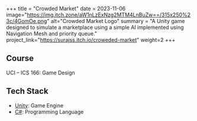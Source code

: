 +++
title = "Crowded Market"
date = 2023-11-06
image="https://img.itch.zone/aW1nLzExNzg2MTM4LnBuZw==/315x250%23c/4GomOe.png"
alt="Crowded Market Logo"
summary = "A Unity game designed to simulate a marketplace using a simple AI implemented using Navigation Mesh and priority queue."
project_link="https://surajss.itch.io/croweded-market"
weight=2
+++

## Course
UCI – ICS 166: Game Design

## Tech Stack
* [Unity](https://unity.com/): Game Engine
* [C#](https://learn.microsoft.com/en-us/dotnet/csharp/): Programming Language
